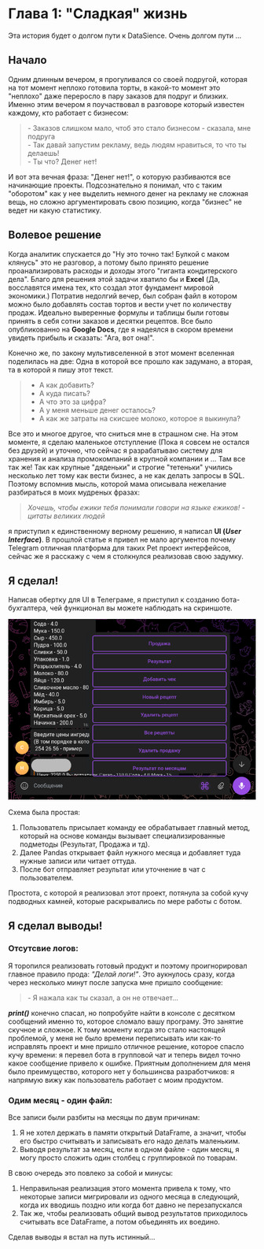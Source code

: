 # Глава 1: "Сладкая" жизнь

Эта история будет о долгом пути к DataSience. Очень долгом пути ...

## Начало

Одним длинным вечером, я прогуливался со своей подругой, которая на тот момент неплохо готовила торты, в какой-то момент это "неплохо" даже переросло в пару заказов для подруг и близких. Именно этим вечером я поучаствовал в разговоре который известен каждому, кто работает с бизнесом:
> \- Заказов слишком мало, чтоб это стало бизнесом - сказала, мне подруга <br>
> \- Так давай запустим рекламу, ведь людям нравиться, то что ты делаешь! <br>
> \- Ты что? Денег нет!

И вот эта вечная фраза: "Денег нет!", о которую разбиваются все начинающие проекты. Подсознательно я понимал, что с таким "оборотом" как у нее выделить немного денег на рекламу не сложная вещь, но сложно аргументировать свою позицию, когда "бизнес" не ведет ни какую статистику.

## Волевое решение

Когда аналитик спускается до "Ну это точно так! Булкой с маком клянусь" это не разговор, а потому было принято решение проанализировать расходы и доходы этого "гиганта кондитерского дела". Благо для решения этой задачи хватило бы и **Excel** (Да, восславятся имена тех, кто создал этот фундамент мировой экономики.) Потратив недолгий вечер, был собран файл в котором можно было добавлять состав тортов и вести учет по количеству продаж. Идеально выверенные формулы и таблицы были готовы принять в себя сотни заказов и десятки рецептов. Все было опубликованно на **Google Docs**, где я надеялся в скором времени увидеть прибыль и сказать: "Ага, вот она!".

Конечно же, по закону мультивселенной в этот момент вселенная поделилась на две: Одна в которой все прошло как задумано, а вторая, та в которой я пишу этот текст.

> - А как добавить?
> - А куда писать?
> - А что это за цифра?
> - А у меня меньше денег осталось?
> - А как же затраты на скисшее молоко, которое я выкинула?

Все это и многое другое, что сниться мне в страшном сне. На этом моменте, я сделаю маленькое отступление (Пока я совсем не остался без друзей) и уточню, что сейчас я разрабатываю систему для хранения и анализа промокомпаний в крупной компании и ... Там все так же! Так как крупные "дяденьки" и строгие "тетеньки" учились несколько лет тому как вести бизнес, а не как делать запросы в SQL. Поэтому вспомнив мысль, которой мама описывала нежелание разбираться в моих мудреных фразах:

> *Хочешь, чтобы ежики тебя понимали говори на языке ежиков! - цитаты великих людей*

я приступил к единственному верному решению, я написал **UI (*User Interface*)**. В прошлой статье я привел не мало аргументов почему Telegram отличная платформа для таких Pet проект интерфейсов, сейчас же я расскажу с чем я столкнулся реализовав свою задумку.

## Я сделал! 

Написав обертку для UI в Телеграме, я приступил к созданию бота-бухгалтера, чей функционал вы можете наблюдать на скриншоте.

![Меню](img/Меню_ТБ.png)

Схема была простая:
1. Пользователь присылает команду ее обрабатывает главный метод, который на основе команды вызывает специализированные подметоды (Результат, Продажа и тд).
2. Далее Pandas открывает файл нужного месяца и добавляет туда нужные записи или читает оттуда. 
3. После бот отправляет результат или уточнение в чат с пользователем.

Простота, с которой я реализовал этот проект, потянула за собой кучу подводных камней, которые раскрывались по мере работы с ботом.

## Я сделал выводы!

### Отсутсвие логов:
Я торопился реализовать готовый продукт и поэтому проигнорировал главное правило прода: *"Делай логи!"*. Это аукнулось сразу, когда через несколько минут после запуска мне пришло сообщение:

> \- Я нажала как ты сказал, а он не отвечает...

***print()*** конечно спасал, но попробуйте найти в консоле с десятком сообщений именно то, которое сломало вашу програму. Это занятие скучное и сложное. К тому моменту когда это стало настоящей проблемой, у меня не было времени переписывать или как-то исправлять проект и мне пришло отличное решение, которое спасло кучу времени: я перевел бота в групповой чат и теперь видел точно какое сообщение привело к ошибке. Приятным дополнением для меня было преимущество, которого нет у большинсва разработчиков: я напрямую вижу как пользователь работает с моим продуктом.

### Одим месяц - один файл:
Все записи были разбиты на месяцы по двум причинам: 
1. Я не хотел держать в памяти открытый DataFrame, а значит, чтобы его быстро считывать и записывать его надо делать маленьким.
2. Выводя результат за месяц, если в одном файле - один месяц, я могу просто сложить один столбец с группировкой по товарам.  

В свою очередь это повлеко за собой и минусы:
1. Неправильная реализация этого момента привела к тому, что некоторые записи мигрировали из одного месяца в следующий, когда их вводишь поздно или когда бот давно не перезапускался
2. Так же, чтобы реализовать общий вывод результатов приходилось считывать все DataFrame, а потом обьединять их воедино.

Сделав выводы я встал на путь истинный...